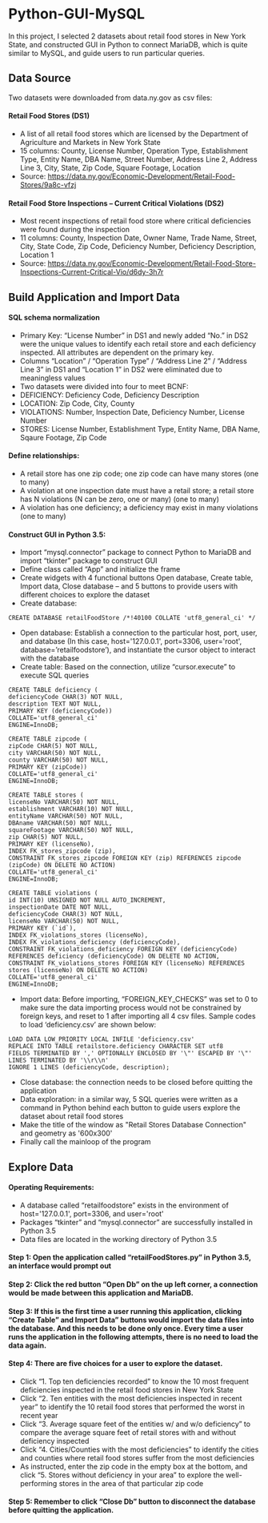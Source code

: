 # Python-GUI-MySQL

In this project, I selected 2 datasets about retail food stores in New York State, and constructed GUI in Python to connect MariaDB, which is quite similar to MySQL, and guide users to run particular queries.

## Data Source
Two datasets were downloaded from data.ny.gov as csv files: 
#### Retail Food Stores (DS1)
- A list of all retail food stores which are licensed by the Department of Agriculture and Markets in New York State
- 15 columns: County, License Number, Operation Type, Establishment Type, Entity Name, DBA Name, Street Number, Address Line 2, Address Line 3, City, State, Zip Code, Square Footage, Location
- Source: https://data.ny.gov/Economic-Development/Retail-Food-Stores/9a8c-vfzj

#### Retail Food Store Inspections – Current Critical Violations (DS2)
- Most recent inspections of retail food store where critical deficiencies were found during the inspection
- 11 columns: County, Inspection Date, Owner Name, Trade Name, Street, City, State Code, Zip Code, Deficiency Number, Deficiency Description, Location 1
- Source: https://data.ny.gov/Economic-Development/Retail-Food-Store-Inspections-Current-Critical-Vio/d6dy-3h7r

## Build Application and Import Data
#### SQL schema normalization
-	Primary Key: “License Number” in DS1 and newly added “No.” in DS2 were the unique values to identify each retail store and each deficiency inspected. All attributes are dependent on the primary key. 
-	Columns “Location” / “Operation Type” / “Address Line 2” / “Address Line 3” in DS1 and “Location 1” in DS2 were eliminated due to meaningless values
-	Two datasets were divided into four to meet BCNF: 
  - DEFICIENCY: Deficiency Code, Deficiency Description
  - LOCATION: Zip Code, City, County
  - VIOLATIONS: Number, Inspection Date, Deficiency Number, License Number
  - STORES: License Number, Establishment Type, Entity Name, DBA Name, Sqaure Footage, Zip Code
  
#### Define relationships: 
-	A retail store has one zip code; one zip code can have many stores (one to many)
-	A violation at one inspection date must have a retail store; a retail store has N violations (N can be zero, one or many) (one to many)
-	A violation has one deficiency; a deficiency may exist in many violations (one to many)

#### Construct GUI in Python 3.5: 
-	Import “mysql.connector” package to connect Python to MariaDB and import “tkinter” package to construct GUI
-	Define class called “App” and initialize the frame
-	Create widgets with 4 functional buttons Open database, Create table, Import data, Close database – and 5 buttons to provide users with different choices to explore the dataset
- Create database:
```
CREATE DATABASE retailFoodStore /*!40100 COLLATE 'utf8_general_ci' */
```
-	Open database: Establish a connection to the particular host, port, user, and database (In this case, host='127.0.0.1', port=3306, user='root', database=’retailfoodstore’), and instantiate the cursor object to interact with the database
-	Create table: Based on the connection, utilize “cursor.execute” to execute SQL queries
```
CREATE TABLE deficiency (
deficiencyCode CHAR(3) NOT NULL,
description TEXT NOT NULL,
PRIMARY KEY (deficiencyCode))
COLLATE='utf8_general_ci'
ENGINE=InnoDB;

CREATE TABLE zipcode (
zipCode CHAR(5) NOT NULL,
city VARCHAR(50) NOT NULL,
county VARCHAR(50) NOT NULL,
PRIMARY KEY (zipCode))
COLLATE='utf8_general_ci'
ENGINE=InnoDB;

CREATE TABLE stores (
licenseNo VARCHAR(50) NOT NULL,
establishment VARCHAR(10) NOT NULL,
entityName VARCHAR(50) NOT NULL,
DBAname VARCHAR(50) NOT NULL,
squareFootage VARCHAR(50) NOT NULL,
zip CHAR(5) NOT NULL,
PRIMARY KEY (licenseNo),
INDEX FK_stores_zipcode (zip),
CONSTRAINT FK_stores_zipcode FOREIGN KEY (zip) REFERENCES zipcode (zipCode) ON DELETE NO ACTION)
COLLATE='utf8_general_ci'
ENGINE=InnoDB;

CREATE TABLE violations (
id INT(10) UNSIGNED NOT NULL AUTO_INCREMENT,
inspectionDate DATE NOT NULL,
deficiencyCode CHAR(3) NOT NULL,
licenseNo VARCHAR(50) NOT NULL,
PRIMARY KEY (`id`),
INDEX FK_violations_stores (licenseNo),
INDEX FK_violations_deficiency (deficiencyCode),
CONSTRAINT FK_violations_deficiency FOREIGN KEY (deficiencyCode) REFERENCES deficiency (deficiencyCode) ON DELETE NO ACTION,
CONSTRAINT FK_violations_stores FOREIGN KEY (licenseNo) REFERENCES stores (licenseNo) ON DELETE NO ACTION)
COLLATE='utf8_general_ci'
ENGINE=InnoDB;
```
- Import data: Before importing, “FOREIGN_KEY_CHECKS” was set to 0 to make sure the data importing process would not be constrained by foreign keys, and reset to 1 after importing all 4 csv files. Sample codes to load ‘deficiency.csv’ are shown below:
```
LOAD DATA LOW_PRIORITY LOCAL INFILE 'deficiency.csv'
REPLACE INTO TABLE retailstore.deficiency CHARACTER SET utf8
FIELDS TERMINATED BY ',' OPTIONALLY ENCLOSED BY '\"' ESCAPED BY '\"' LINES TERMINATED BY '\\r\\n'
IGNORE 1 LINES (deficiencyCode, description);
```
-	Close database: the connection needs to be closed before quitting the application
-	Data exploration: in a similar way, 5 SQL queries were written as a command in Python behind each button to guide users explore the dataset about retail food stores
-	Make the title of the window as "Retail Stores Database Connection" and geometry as '600x300'
-	Finally call the mainloop of the program

## Explore Data
#### Operating Requirements:
-	A database called “retailfoodstore” exists in the environment of host='127.0.0.1', port=3306, and user='root'
-	Packages “tkinter” and “mysql.connector” are successfully installed in Python 3.5
-	Data files are located in the working directory of Python 3.5

#### Step 1: Open the application called “retailFoodStores.py” in Python 3.5, an interface would prompt out

#### Step 2: Click the red button “Open Db” on the up left corner, a connection would be made between this application and MariaDB. 

#### Step 3: If this is the first time a user running this application, clicking “Create Table” and Import Data” buttons would import the data files into the database. And this needs to be done only once. Every time a user runs the application in the following attempts, there is no need to load the data again. 

#### Step 4: There are five choices for a user to explore the dataset. 
-	Click “1. Top ten deficiencies recorded” to know the 10 most frequent deficiencies inspected in the retail food stores in New York State
-	Click “2. Ten entities with the most deficiencies inspected in recent year” to identify the 10 retail food stores that performed the worst in recent year
-	Click “3. Average square feet of the entities w/ and w/o deficiency” to compare the average square feet of retail stores with and without deficiency inspected
-	Click “4. Cities/Counties with the most deficiencies” to identify the cities and counties where retail food stores suffer from the most deficiencies 
-	As instructed, enter the zip code in the empty box at the bottom, and click “5. Stores without deficiency in your area” to explore the well-performing stores in the area of that particular zip code

#### Step 5: Remember to click “Close Db” button to disconnect the database before quitting the application. 
